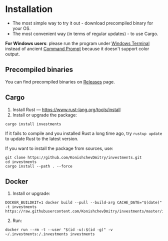 # Installation

* The most simple way to try it out - download precompiled binary for your OS.
* The most convenient way (in terms of regular updates) - to use Cargo.

**For Windows users**: please run the program under [Windows Terminal](https://aka.ms/terminal) instead of ancient [Command Prompt](https://en.wikipedia.org/wiki/Cmd.exe) because it doesn't support color output.

## Precompiled binaries

You can find precompiled binaries on [Releases](https://github.com/KonishchevDmitry/investments/releases) page.

## Cargo

1. Install Rust — https://www.rust-lang.org/tools/install
2. Install or upgrade the package:
```
cargo install investments
```
If it fails to compile and you installed Rust a long time ago, try `rustup update` to update Rust to the latest version.

If you want to install the package from sources, use:
```
git clone https://github.com/KonishchevDmitry/investments.git
cd investments
cargo install --path . --force
```

## Docker

1. Install or upgrade:
```
DOCKER_BUILDKIT=1 docker build --pull --build-arg CACHE_DATE="$(date)" -t investments https://raw.githubusercontent.com/KonishchevDmitry/investments/master/install.dockerfile
```
2. Run:
```
docker run --rm -t --user "$(id -u):$(id -g)" -v ~/.investments:/.investments investments
```
